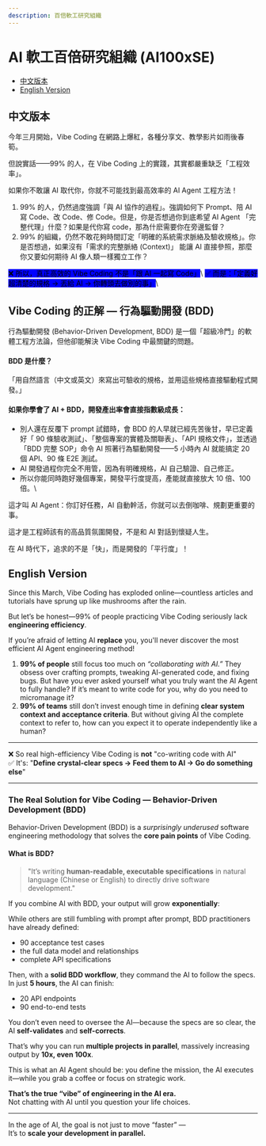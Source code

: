 ```yaml
---
description: 百倍軟工研究組織
---
```


# AI 軟工百倍研究組織 (AI100xSE)

* [中文版本](./#中文版本)
* [English Version](./#english-version)

## 中文版本

今年三月開始，Vibe Coding 在網路上爆紅，各種分享文、教學影片如雨後春筍。

但說實話——99% 的人，在 Vibe Coding 上的實踐，其實都嚴重缺乏「工程效率」。

如果你不敢讓 AI 取代你，你就不可能找到最高效率的 AI Agent 工程方法！

1. 99% 的人，仍然過度強調「與 AI 協作的過程」。強調如何下 Prompt、陪 AI 寫 Code、改 Code、修 Code。但是，你是否想過你到底希望 AI Agent 「完整代理」什麼？如果是代你寫 code，那為什麽需要你在旁邊監督？
2. 99% 的組織，仍然不敢花夠時間訂定「明確的系統需求脈絡及驗收規格」。你是否想過，如果沒有「需求的完整脈絡 (Context)」 能讓 AI 直接參照，那麼你又要如何期待 AI 像人類一樣獨立工作？

<mark style="background-color:blue;">❌ 所以，真正高效的 Vibe Coding 不是「跟 AI 一起寫 Code」</mark>\ <mark style="background-color:blue;">✅ 而是：「定義好超清楚的規格 → 丟給 AI → 你轉頭去做別的事」</mark>\


## Vibe Coding 的正解 — 行為驅動開發 (BDD)

行為驅動開發 (Behavior-Driven Development, BDD) 是一個「超級冷門」的軟體工程方法論，但他卻能解決 Vibe Coding 中最關鍵的問題。

#### BDD 是什麼？

「用自然語言（中文或英文）來寫出可驗收的規格，並用這些規格直接驅動程式開發。」

#### 如果你學會了 AI + BDD，開發產出率會直接指數級成長：

* 別人還在反覆下 prompt 試錯時，會 BDD 的人早就已經先苦後甘，早已定義好「 90 條驗收測試」、「整個專案的實體及關聯表」、「API 規格文件」，並透過「BDD 完整 SOP」命令 AI 照著行為驅動開發——5 小時內 AI 就能搞定 20 個 API、90 條 E2E 測試。
* AI 開發過程你完全不用管，因為有明確規格，AI 自己驗證、自己修正。
* 所以你能同時跑好幾個專案，開發平行度提高，產能就直接放大 10 倍、100 倍。\


這才叫 AI Agent：你訂好任務，AI 自動幹活，你就可以去倒咖啡、規劃更重要的事。

這才是工程師該有的高品質氛圍開發，不是和 AI 對話到懷疑人生。

在 AI 時代下，追求的不是「快」，而是開發的「平行度」！

## English Version

Since this March, Vibe Coding has exploded online—countless articles and tutorials have sprung up like mushrooms after the rain.

But let’s be honest—99% of people practicing Vibe Coding seriously lack **engineering efficiency**.

If you’re afraid of letting AI **replace** you, you'll never discover the most efficient AI Agent engineering method!

1. **99% of people** still focus too much on _“collaborating with AI.”_ They obsess over crafting prompts, tweaking AI-generated code, and fixing bugs. But have you ever asked yourself what you truly want the AI Agent to fully handle? If it’s meant to write code for you, why do you need to micromanage it?
2. **99% of teams** still don’t invest enough time in defining **clear system context and acceptance criteria**. But without giving AI the complete context to refer to, how can you expect it to operate independently like a human?

***

❌ So real high-efficiency Vibe Coding is **not** "co-writing code with AI"\
✅ It's: "**Define crystal-clear specs → Feed them to AI → Go do something else**"

***

### The Real Solution for Vibe Coding — Behavior-Driven Development (BDD)

Behavior-Driven Development (BDD) is a _surprisingly underused_ software engineering methodology that solves the **core pain points** of Vibe Coding.

#### What is BDD?

> "It’s writing **human-readable, executable specifications** in natural language (Chinese or English) to directly drive software development."

If you combine AI with BDD, your output will grow **exponentially**:

While others are still fumbling with prompt after prompt, BDD practitioners have already defined:

* 90 acceptance test cases
* the full data model and relationships
* complete API specifications

Then, with a **solid BDD workflow**, they command the AI to follow the specs. In just **5 hours**, the AI can finish:

* 20 API endpoints
* 90 end-to-end tests

You don’t even need to oversee the AI—because the specs are so clear, the AI **self-validates** and **self-corrects**.

That’s why you can run **multiple projects in parallel**, massively increasing output by **10x, even 100x**.

This is what an AI Agent should be: you define the mission, the AI executes it—while you grab a coffee or focus on strategic work.

**That’s the true “vibe” of engineering in the AI era.**\
Not chatting with AI until you question your life choices.

***

In the age of AI, the goal is not just to move “faster” —\
It’s to **scale your development in parallel.**
